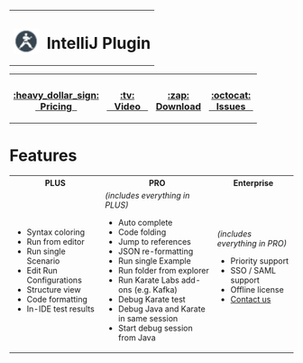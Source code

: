 <table>
    <tr>
        <td><br/><img src="resources/karate-logo.svg" style="height:45px"/></td>
        <td><h1>IntelliJ Plugin</h1></td>
    </tr>
</table>

<table>
    <tr>
        <th>
            <h3><a href="https://www.karatelabs.io/pricing">:heavy_dollar_sign: <br/>&nbsp;&nbsp;Pricing&nbsp;&nbsp;</a></h3>
        </th>         
        <th>
            <h3><a href="https://youtu.be/dhIigSSt_wg">:tv: <br/>&nbsp;&nbsp;&nbsp;Video&nbsp;&nbsp;&nbsp;</a></h3>
        </th>        
        <th>
            <h3><a href="https://plugins.jetbrains.com/plugin/19232-karate">:zap: <br/> Download</a></h3>
        </th>
        <th>
            <h3><a href="https://github.com/karatelabs/karate-intellij-plugin/issues">:octocat: <br/>&nbsp;&nbsp;&nbsp;Issues&nbsp;&nbsp;&nbsp;</a></h3>
        </th>
    </tr>
</table>

# Features

<table>
    <tr>
        <th>PLUS</th>
        <th>PRO</th>
        <th>Enterprise</th>
    </tr>    
    <tr>
        <td>
            <ul>
                <li>Syntax coloring</li>                
                <li>Run from editor</li>
                <li>Run single Scenario</li>
                <li>Edit Run Configurations</li>
                <li>Structure view</li>
                <li>Code formatting</li>
                <li>In-IDE test results</li>
            </ul>
        </td>
        <td>
            <i>(includes everything in PLUS)</i>
            <ul>
                <li>Auto complete</li>                
                <li>Code folding</li>
                <li>Jump to references</li>
                <li>JSON re-formatting</li>
                <li>Run single Example</li>
                <li>Run folder from explorer</li>
                <li>Run Karate Labs add-ons (e.g. Kafka)</li>
                <li>Debug Karate test</li>
                <li>Debug Java and Karate in same session</li>
                <li>Start debug session from Java</li>
            </ul>        
        </td>
        <td>
            <i>(includes everything in PRO)</i>
            <ul>
                <li>Priority support</li>
                <li>SSO / SAML support</li>
                <li>Offline license</li>
                <li><a href="https://www.karatelabs.io/contact-us">Contact us</a></li>
            </ul>        
        </td>        
    </tr>
</table>




